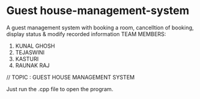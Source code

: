 # Guest house-management-system
A guest management system with booking a room, cancelltion of booking, display status & modify recorded information 
TEAM MEMBERS: 
 1. KUNAL GHOSH 
 2. TEJASWINI 
 3. KASTURI 
 4. RAUNAK RAJ 
  
 // TOPIC : GUEST HOUSE MANAGEMENT SYSTEM


Just run the .cpp file to open the program.

